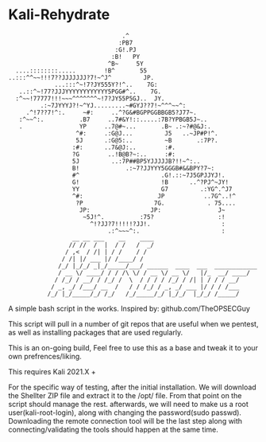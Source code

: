 # Kali-Rehydrate


                                    .^                                
                                   :PB7                               
                                  :G!.PJ                              
                                 :B!   PY                             
                                ^B~     5Y                            
      ....::::::::.....        !B^       55                           
    ..:::^^~~!!!7??JJJJJJJ?7!~^J^         JP.                         
                 ...:::^~!7?JY555Y?!^..    7G:                        
       ..::^~!77?JJJYYYYYYYYYYYY5PGG#^..    7G.                       
      :^~~!77777!!!~~~^^^^^^^~!7?JY55P5GJ..  JY.                    
             .:~7JYYYJ?!~^YJ.........~#GYJ??7!~^^^~~^:                
         .^!7??7!^:.     ~#:     ..^?G&#BGPPGGBBGB5?J77~.             
       :^~~^:.          .B7     ..7#&Y!::.....:7B?YPBGB5J~..          
       .                YP     ..7@#~...       .B~ .:~?#@&J:.         
                       ^#:     .:G@J...         J5   ..~JP#P!^.       
                       5J      .:G@5:..         ~B       .:7P?.       
                      :#:      ..7&@J:..        :#.                   
                      ?G        ..!B@B?~:..     :#:                   
                      5J         ..:7P##BP5YJJJJJB?!!~^:..            
                      B!             .:~7?JJYYY5GGGB#&&BPY?7~:        
                      #^                       .G!.::~7J5GPJJYJ!.     
                      G!                       !B      ..^?PJ^~JY!    
                      YY                       G7         .:YG^.^J7   
                      ^#:                     JP           ..7G^..!^  
                       ?P                    7G.            . 75....  
                        JP:                 JP:                J~     
                         ~5J!^.          :75?                  :!     
                           ^!?JJ?7!!!!!?JJ!.                    :     
                                .:^~~~^:.                       :                       
                      __ __ ___    __    ____ 
                     // //  /  |  / /   /  _/                              
                    / ,<  / /| | / /    / /                                
                   / /| |/ ___ |/ /____/ /                                 
                  /_/ |_/_/ _|_/_____/___/ ______  ____  ___  ____________
                  / __ \/ ____/ / / /\ \/ / __ \/ __ \/   |/_  __/ ____/
                 / /_/ / __/ / /_/ /  \  / / / / /_/ / /| | / / / __/   
                / _, _/ /___/ __  /   / / /_/ / _, _/ ___ |/ / / /___   
               /_/ |_/_____/_/ /_/   /_/_____/_/ |_/_/  |_/_/ /_____/   

A simple bash script in the works. Inspired by: github.com/TheOPSECGuy

This script will pull in a number of git repos that are useful when we pentest, as well as installing packages that are used regularly.

This is an on-going build, Feel free to use this as a base and tweak it to your own prefrences/liking.

This requires Kali 2021.X +

For the specific way of testing, after the initial installation. We will download the Shellter ZIP file and extract it to the /opt/ file. From that point on the script should manage the rest. afterwards, we will need to make us a root user(kali-root-login), along with changing the password(sudo passwd). Downloading the remote connection tool will be the last step along with connecting/validating the tools should happen at the same time. 
